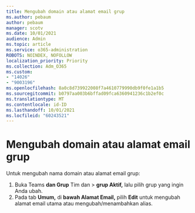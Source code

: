 ```yaml
---
title: Mengubah domain atau alamat email grup
ms.author: pebaum
author: pebaum
manager: scotv
ms.date: 10/01/2021
audience: Admin
ms.topic: article
ms.service: o365-administration
ROBOTS: NOINDEX, NOFOLLOW
localization_priority: Priority
ms.collection: Adm_O365
ms.custom:
- "14026"
- "9003196"
ms.openlocfilehash: 8a0c8d739922008f7a4610779990db9f0fe1a1b5
ms.sourcegitcommit: b0797aa003b6bffad09fca6360941236c1b2ef0c
ms.translationtype: MT
ms.contentlocale: id-ID
ms.lasthandoff: 10/01/2021
ms.locfileid: "60243521"
---
```

# <a name="change-the-domain-or-email-address-of-a-group"></a>Mengubah domain atau alamat email grup

Untuk mengubah nama domain atau alamat email grup:

1. Buka Teams **dan Grup** Tim dan  >  **grup Aktif,** lalu pilih grup yang ingin Anda ubah.
1. Pada tab **Umum,** di **bawah Alamat Email,** pilih **Edit** untuk mengubah alamat email utama atau mengubah/menambahkan alias.